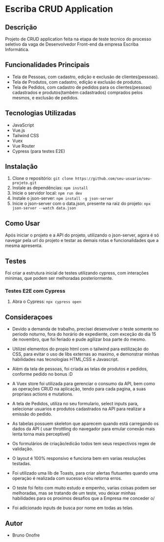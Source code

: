 # Escriba CRUD Application

## Descrição

Projeto de CRUD application feita na etapa de teste tecnico do processo seletivo da vaga de Desenvolvedor Front-end da empresa Escriba Informática.

## Funcionalidades Principais

- Tela de Pessoas, com cadastro, edição e exclusão de clientes(pessoas).
- Tela de Produtos, com cadastro, edição e exclusão de produtos.
- Tela de Pedidos, com cadastro de pedidos para os clientes(pessoas) cadastrados e produtos(também cadastrados) comprados pelos mesmos, e exclusão de pedidos.

## Tecnologias Utilizadas

- JavaScript
- Vue.js
- Tailwind CSS
- Vuex
- Vue Router
- Cypress (para testes E2E)

## Instalação

1. Clone o repositório: `git clone https://github.com/seu-usuario/seu-projeto.git`
2. Instale as dependências: `npm install`
3. Inicie o servidor local: `npm run dev`
4. Instale o json-server: `npm install -g json-server`
5. Inicie o json-server com o data.json, presente na raiz do projeto: `npx json-server --watch data.json`

## Como Usar

Após iniciar o projeto e a API do projeto, utilizando o json-server, agora é só navegar pela url do projeto e testar as demais rotas e funcionalidades que a mesma apresenta.

## Testes

Foi criar a estrutura inicial de testes utilizando cypress, com interações minimas, que podem ser melhoradas posteriormente.

### Testes E2E com Cypress

1. Abra o Cypress: `npx cypress open`

## Consideraçoes

- Devido a demanda de trabalho, precisei desenvolver o teste somente no periodo noturno, fora do horário de expediente, com exceção do dia 15 de novembro, que foi feriado e pude agilizar boa parte do mesmo.

- Utilizei elementos do propio html com o tailwind para estilização do CSS, para evitar o uso de libs externas ao maximo, e demonstrar minhas habilidades nas tecnologias HTML,CSS e Javascript.

- Além da tela de pessoas, foi criada as telas de produtos e pedidos, conforme pedido no bonus :D

- A Vuex store foi utilizada para gerenciar o consumo da API, bem como as operações CRUD na aplicação, tendo para cada pagina, a suas propriass actions e mutations.

- A tela de Pedidos, utiliza no seu formulario, select inputs para, selecionar usuarios e produtos cadastrados na API para realizar a emissão do pedido.

- As tabelas possuem skeleton que aparecem quando está carregando os dados da API ( usar throttling do navegador para emular conexão mais lenta torna mais perceptivel)

- Os formulários de criação/edicão todos tem seus respectivos regex de validação.

- O layout é 100% responsivo e funciona bem em varias resoluções testadas.

- Foi utilizado uma lib de Toasts, para criar alertas flutuantes quando uma operaçào é realizada com sucesso e/ou retorna erros.

- O teste foi feito com muito estudo e empenho, varias coisas podem ser melhoradas, mas se tratando de um teste, vou deixar minhas habilidades para os proximos desafios que a Empresa me conceder o/

- Foi adicionado inputs de busca por nome em todas as telas.

## Autor

- Bruno Onofre
